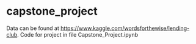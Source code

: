 # capstone_project
Data can be found at https://www.kaggle.com/wordsforthewise/lending-club. Code for project in file Capstone_Project.ipynb
